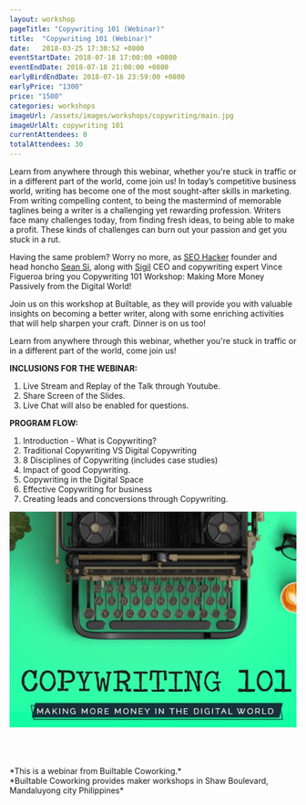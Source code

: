 ```yaml
---
layout: workshop
pageTitle: "Copywriting 101 (Webinar)"
title:  "Copywriting 101 (Webinar)"
date:   2018-03-25 17:30:52 +0800
eventStartDate: 2018-07-18 17:00:00 +0800
eventEndDate: 2018-07-18 21:00:00 +0800
earlyBirdEndDate: 2018-07-16 23:59:00 +0800
earlyPrice: "1300"
price: "1500"
categories: workshops
imageUrl: /assets/images/workshops/copywriting/main.jpg
imageUrlAlt: copywriting 101
currentAttendees: 0
totalAttendees: 30
---
```


Learn from anywhere through this webinar, whether you're stuck in traffic or in a different part of the world, come join us!
In today’s competitive business world, writing has become one of the most sought-after skills in marketing. From writing compelling content, to being the mastermind of memorable taglines being a writer is a challenging yet rewarding profession. Writers face many challenges today, from finding fresh ideas, to being able to make a profit. These kinds of challenges can burn out your passion and get you stuck in a rut.

Having the same problem? Worry no more, as [SEO Hacker](https://seo-hacker.net) founder and head honcho [Sean Si](https://seansi.org/), along with [Sigil](https://sigilbrand.com/) CEO and copywriting expert Vince Figueroa bring you Copywriting 101 Workshop: Making More Money Passively from the Digital World!

Join us on this workshop at Builtable, as they will provide you with valuable insights on becoming a better writer, along with some enriching activities that will help sharpen your craft. Dinner is on us too!

Learn from anywhere through this webinar, whether you're stuck in traffic or in a different part of the world, come join us!

**INCLUSIONS FOR THE WEBINAR:**

1. Live Stream and Replay of the Talk through Youtube.
2. Share Screen of the Slides.
3. Live Chat will also be enabled for questions.

**PROGRAM FLOW:**

1. Introduction - What is Copywriting? 
2. Traditional Copywriting VS Digital Copywriting 
3. 8 Disciplines of Copywriting (includes case studies) 
4. Impact of good Copywriting. 
5. Copywriting in the Digital Space
6. Effective Copywriting for business
7. Creating leads and concversions through Copywriting. 

![Copywriting with keyboard](/assets/images/workshops/copywriting/copywriting-1.jpg "copywriting with keyboard")

<br>
<br>
<br>
*This is a webinar from Builtable Coworking.*
<br>
*Builtable Coworking provides maker workshops in Shaw Boulevard, Mandaluyong city Philippines* 